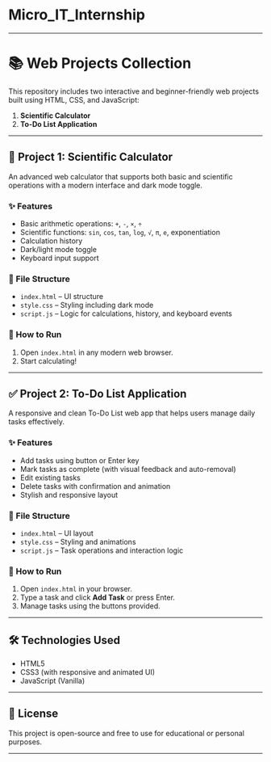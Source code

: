 # Micro_IT_Internship

---

# 📚 Web Projects Collection

This repository includes two interactive and beginner-friendly web projects built using HTML, CSS, and JavaScript:

1. **Scientific Calculator**
2. **To-Do List Application**

---

## 🔢 Project 1: Scientific Calculator

An advanced web calculator that supports both basic and scientific operations with a modern interface and dark mode toggle.

### ✨ Features

* Basic arithmetic operations: `+`, `-`, `×`, `÷`
* Scientific functions: `sin`, `cos`, `tan`, `log`, `√`, `π`, `e`, exponentiation
* Calculation history
* Dark/light mode toggle
* Keyboard input support

### 📂 File Structure

* `index.html` – UI structure
* `style.css` – Styling including dark mode
* `script.js` – Logic for calculations, history, and keyboard events

### 🚀 How to Run

1. Open `index.html` in any modern web browser.
2. Start calculating!

---

## ✅ Project 2: To-Do List Application

A responsive and clean To-Do List web app that helps users manage daily tasks effectively.

### ✨ Features

* Add tasks using button or Enter key
* Mark tasks as complete (with visual feedback and auto-removal)
* Edit existing tasks
* Delete tasks with confirmation and animation
* Stylish and responsive layout

### 📂 File Structure

* `index.html` – UI layout
* `style.css` – Styling and animations
* `script.js` – Task operations and interaction logic

### 🚀 How to Run

1. Open `index.html` in your browser.
2. Type a task and click **Add Task** or press Enter.
3. Manage tasks using the buttons provided.

---

## 🛠️ Technologies Used

* HTML5
* CSS3 (with responsive and animated UI)
* JavaScript (Vanilla)

---

## 📄 License

This project is open-source and free to use for educational or personal purposes.

---

